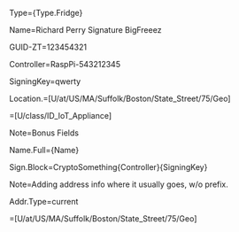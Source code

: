 Type={Type.Fridge}

Name=Richard Perry Signature BigFreeez

GUID-ZT=123454321

Controller=RaspPi-543212345

SigningKey=qwerty

Location.=[U/at/US/MA/Suffolk/Boston/State_Street/75/Geo]

=[U/class/ID_IoT_Appliance]



Note=Bonus Fields

Name.Full={Name}

Sign.Block=CryptoSomething{Controller}{SigningKey}

Note=Adding address info where it usually goes, w/o prefix.

Addr.Type=current

=[U/at/US/MA/Suffolk/Boston/State_Street/75/Geo]
